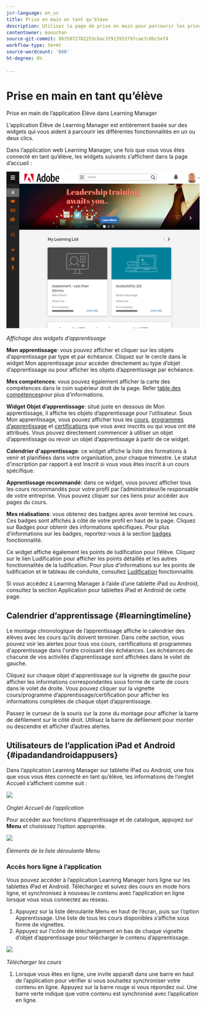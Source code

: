 ```yaml
---
jcr-language: en_us
title: Prise en main en tant qu’élève
description: Utilisez la page de prise en main pour parcourir les principaux parcours d’apprentissage d’Adobe Learning Manager.
contentowner: manochan
source-git-commit: 8635072782253cbac3f913953797cae7c0bc5ef4
workflow-type: tm+mt
source-wordcount: '666'
ht-degree: 0%

---
```




# Prise en main en tant qu’élève

Prise en main de l’application Élève dans Learning Manager

L’application Élève de Learning Manager est entièrement basée sur des widgets qui vous aident à parcourir les différentes fonctionnalités en un ou deux clics.

Dans l’application web Learning Manager, une fois que vous vous êtes connecté en tant qu’élève, les widgets suivants s’affichent dans la page d’accueil :

![](assets/l-1.png)

*Affichage des widgets d’apprentissage*

**Mon apprentissage**: vous pouvez afficher et cliquer sur les objets d’apprentissage par type et par échéance. Cliquez sur le cercle dans le widget Mon apprentissage pour accéder directement au type d’objet d’apprentissage ou pour afficher les objets d’apprentissage par échéance.

**Mes compétences**: vous pouvez également afficher la carte des compétences dans le coin supérieur droit de la page. Refer  [table des compétences](skills-levels.md)pour plus d’informations.

**Widget Objet d’apprentissage**: situé juste en dessous de Mon apprentissage, il affiche les objets d’apprentissage pour l’utilisateur. Sous Mon apprentissage, vous pouvez afficher tous les  [cours](courses.md),  [programmes d’apprentissage](learning-programs.md) et  [certifications](certifications.md) que vous avez inscrits ou qui vous ont été attribués. Vous pouvez directement commencer à utiliser un objet d’apprentissage ou revoir un objet d’apprentissage à partir de ce widget.

**Calendrier d&#39;apprentissage**: ce widget affiche la liste des formations à venir et planifiées dans votre organisation, pour chaque trimestre. Le statut d&#39;inscription par rapport à est Inscrit si vous vous êtes inscrit à un cours spécifique.

**Apprentissage recommandé**: dans ce widget, vous pouvez afficher tous les cours recommandés pour votre profil par l’administrateur/le responsable de votre entreprise. Vous pouvez cliquer sur ces liens pour accéder aux pages du cours.

**Mes réalisations**: vous obtenez des badges après avoir terminé les cours. Ces badges sont affichés à côté de votre profil en haut de la page. Cliquez sur Badges pour obtenir des informations spécifiques. Pour plus d’informations sur les badges, reportez-vous à la section  [badges](badges.md) fonctionnalité.

Ce widget affiche également les points de ludification pour l’élève. Cliquez sur le lien Ludification pour afficher les points détaillés et les autres fonctionnalités de la ludification. Pour plus d&#39;informations sur les points de ludification et le tableau de conduite, consultez  [Ludification](gamification.md) fonctionnalité.

Si vous accédez à Learning Manager à l’aide d’une tablette iPad ou Android, consultez la section Application pour tablettes iPad et Android de cette page.

## Calendrier d’apprentissage {#learningtimeline}

Le montage chronologique de l’apprentissage affiche le calendrier des élèves avec les cours qu’ils doivent terminer. Dans cette section, vous pouvez voir les alertes pour tous vos cours, certifications et programmes d&#39;apprentissage dans l&#39;ordre croissant des échéances. Les échéances de chacune de vos activités d’apprentissage sont affichées dans le volet de gauche.

Cliquez sur chaque objet d&#39;apprentissage sur la vignette de gauche pour afficher les informations correspondantes sous forme de carte de cours dans le volet de droite. Vous pouvez cliquer sur la vignette cours/programme d’apprentissage/certification pour afficher les informations complètes de chaque objet d’apprentissage.

Passez le curseur de la souris sur la zone du montage pour afficher la barre de défilement sur le côté droit. Utilisez la barre de défilement pour monter ou descendre et afficher d’autres alertes.

## Utilisateurs de l’application iPad et Android {#ipadandandroidappusers}

Dans l’application Learning Manager sur tablette iPad ou Android, une fois que vous vous êtes connecté en tant qu’élève, les informations de l’onglet Accueil s’affichent comme suit :

![](assets/screenshot-2015-08-07-12-24-40-e1439211134842.png)

*Onglet Accueil de l’application*

Pour accéder aux fonctions d’apprentissage et de catalogue, appuyez sur **Menu** et choisissez l’option appropriée.

![](assets/menu-ipad.png)

*Éléments de la liste déroulante Menu*

### Accès hors ligne à l’application

Vous pouvez accéder à l’application Learning Manager hors ligne sur les tablettes iPad et Android. Téléchargez et suivez des cours en mode hors ligne, et synchronisez à nouveau le contenu avec l’application en ligne lorsque vous vous connectez au réseau.

1. Appuyez sur la liste déroulante Menu en haut de l’écran, puis sur l’option Apprentissage. Une liste de tous les cours disponibles s’affiche sous forme de vignettes.
1. Appuyez sur l’icône de téléchargement en bas de chaque vignette d’objet d’apprentissage pour télécharger le contenu d’apprentissage.

![](assets/download-ipad.png)

*Télécharger les cours*

1. Lorsque vous êtes en ligne, une invite apparaît dans une barre en haut de l’application pour vérifier si vous souhaitez synchroniser votre contenu en ligne. Appuyez sur la barre rouge si vous répondez oui. Une barre verte indique que votre contenu est synchronisé avec l’application en ligne.

<!--### Track device storage

You can monitor your device storage periodically.

Tap the profile icon at the upper-right corner of the app and tap **Device Storage** menu option.

![](assets/device-storage-option-ipad.png)

An app storage information dialog appears as shown below.

![](assets/device-storage-detailed-e1439211162955.png)

Using the app storage information, you can check the total space of device, app and the downloaded courses. This information enables you to download courses accordingly. To delete the downloaded courses in the device, tap X icon adjacent to each course name.-->

